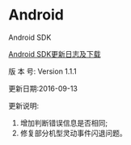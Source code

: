 # Android

Android SDK

[Android SDK更新日志及下载](http://xiaobodata.com/download.html)

版 本 号: Version 1.1.1

更新日期:2016-09-13

更新说明:

1. 增加判断错误信息是否相同;
2. 修复部分机型灵动事件闪退问题。


